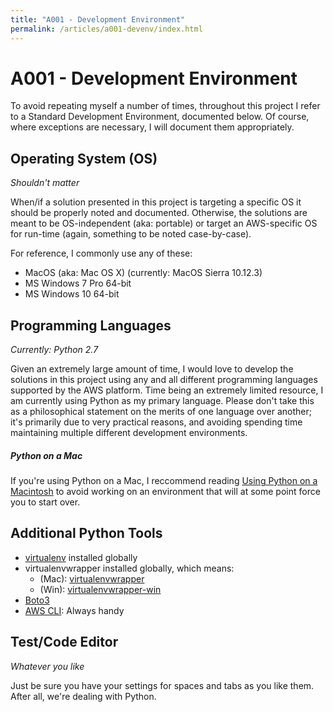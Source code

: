 ```yaml
---
title: "A001 - Development Environment"
permalink: /articles/a001-devenv/index.html
---
```


# A001 - Development Environment

To avoid repeating myself a number of times, throughout this project I refer to a Standard Development Environment, documented below. Of course, where exceptions are necessary, I will document them appropriately.

## Operating System (OS)

*Shouldn't matter*

When/if a solution presented in this project is targeting a specific OS
it should be properly noted and documented. Otherwise, the solutions are
meant to be OS-independent (aka: portable) or target an AWS-specific OS
for run-time (again, something to be noted case-by-case).

For reference, I commonly use any of these:

* MacOS (aka: Mac OS X) (currently: MacOS Sierra 10.12.3)
* MS Windows 7 Pro 64-bit
* MS Windows 10 64-bit

## Programming Languages

*Currently: Python 2.7*

Given an extremely large amount of time, I would love to develop the
solutions in this project using any and all different programming languages
supported by the AWS platform.
Time being an extremely limited resource, I am currently using
Python as my primary language. Please don't take this as a philosophical
statement on the merits of one language over another; it's primarily
due to very practical reasons, and avoiding spending time maintaining multiple
different development environments.

<div class="note os mac">
   <h5>Python on a Mac</h5>
   <p>If you're using Python on a Mac, I reccommend reading <a href="https://docs.python.org/2.7/using/mac.html">Using Python on a Macintosh</a> to avoid working on an environment that will at some point force you to start over.</p>
</div>

## Additional Python Tools

* [virtualenv](https://virtualenv.pypa.io/en/stable/) installed globally
* virtualenvwrapper installed globally, which means:
   * (Mac): [virtualenvwrapper](https://virtualenvwrapper.readthedocs.io/en/latest/)
   * (Win): [virtualenvwrapper-win](https://pypi.python.org/pypi/virtualenvwrapper-win)
* [Boto3](https://boto3.readthedocs.io/en/latest/)
* [AWS CLI](https://aws.amazon.com/cli/): Always handy


## Test/Code Editor

*Whatever you like*

Just be sure you have your settings for spaces and tabs as you like them. After all, we're dealing with Python.


